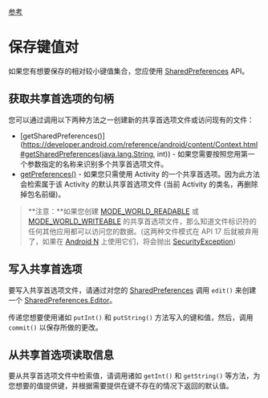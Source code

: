[参考](https://developer.android.com/training/basics/data-storage/shared-preferences.html)

# 保存键值对

如果您有想要保存的相对较小键值集合，您应使用 [SharedPreferences](https://developer.android.com/reference/android/content/SharedPreferences.html) API。



## 获取共享首选项的句柄

您可以通过调用以下两种方法之一创建新的共享首选项文件或访问现有的文件：

* [getSharedPreferences()](https://developer.android.com/reference/android/content/Context.html#getSharedPreferences(java.lang.String, int)) - 如果您需要按照您用第一个参数指定的名称来识别多个共享首选项文件。
* [getPreferences()](https://developer.android.com/reference/android/app/Activity.html#getPreferences(int)) - 如果您只需使用 Activity 的一个共享首选项。因为此方法会检索属于该 Activity 的默认共享首选项文件 (当前 Activity 的类名，再删除掉包名前缀)。

> **注意：**如果您创建 [MODE_WORLD_READABLE](https://developer.android.com/reference/android/content/Context.html#MODE_WORLD_READABLE) 或 [MODE_WORLD_WRITEABLE](https://developer.android.com/reference/android/content/Context.html#MODE_WORLD_WRITEABLE) 的共享首选项文件，那么知道文件标识符的任何其他应用都可以访问您的数据。(这两种文件模式在 API 17 后就被弃用了，如果在 [Android N](https://developer.android.com/reference/android/os/Build.VERSION_CODES.html#N) 上使用它们，将会抛出 [SecurityException](https://developer.android.com/reference/java/lang/SecurityException.html))



## 写入共享首选项

要写入共享首选项文件，请通过对您的 [SharedPreferences](https://developer.android.com/reference/android/content/SharedPreferences.html) 调用 `edit()` 来创建一个 [SharedPreferences.Editor](https://developer.android.com/reference/android/content/SharedPreferences.Editor.html)。

传递您想要使用诸如 `putInt()` 和 `putString()` 方法写入的键和值，然后，调用 `commit()` 以保存所做的更改。



## 从共享首选项读取信息

要从共享首选项文件中检索值，请调用诸如 `getInt()` 和 `getString()` 等方法，为您想要的值提供键，并根据需要提供在键不存在的情况下返回的默认值。

